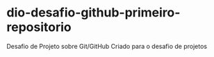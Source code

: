 # dio-desafio-github-primeiro-repositorio
 Desafio de Projeto sobre Git/GitHub
 Criado para o desafio de projetos
 
